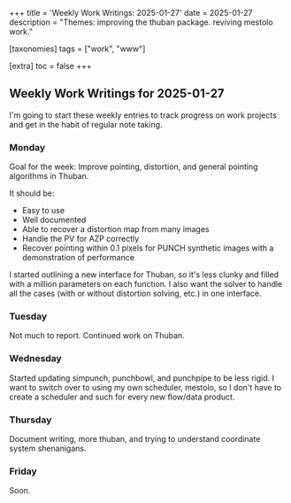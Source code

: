 +++
title = 'Weekly Work Writings: 2025-01-27'
date = 2025-01-27
description = "Themes: improving the thuban package. reviving mestolo work."

[taxonomies]
tags = ["work", "www"]

[extra]
toc = false
+++

## Weekly Work Writings for 2025-01-27

I'm going to start these weekly entries to track progress on work projects and get in the habit of regular note taking.

### Monday

Goal for the week: Improve pointing, distortion, and general pointing algorithms in Thuban.

It should be:

- Easy to use
- Well documented
- Able to recover a distortion map from many images
- Handle the PV for AZP correctly
- Recover pointing within 0.1 pixels for PUNCH synthetic images with a demonstration of performance

I started outlining a new interface for Thuban, so it's less clunky and filled with a million parameters on each function. I also want the solver to handle all the cases (with or without distortion solving, etc.) in one interface.

### Tuesday

Not much to report. Continued work on Thuban.

### Wednesday

Started updating simpunch, punchbowl, and punchpipe to be less rigid. I want to switch over to using my own scheduler, mestolo, so I don't have to create a scheduler and such for every new flow/data product.

### Thursday

Document writing, more thuban, and trying to understand coordinate system shenanigans.

### Friday

Soon.
